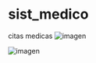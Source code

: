 # sist_medico
citas medicas
![imagen](https://user-images.githubusercontent.com/59510493/126594326-00a52f14-fea5-4312-a6df-dd0efb5a0572.png)

![imagen](https://user-images.githubusercontent.com/59510493/126594378-e3297a97-2896-4136-afc6-253b32c3cfb1.png)

